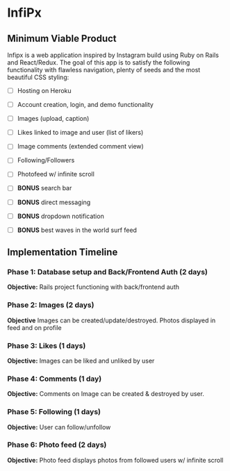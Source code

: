 # InfiPx

## Minimum Viable Product
Infipx is a web application inspired by Instagram build using Ruby on Rails and React/Redux. The goal of this app is to satisfy the following functionality with flawless navigation, plenty of seeds and the most beautiful CSS styling:

-[ ] Hosting on Heroku
-[ ] Account creation, login, and demo functionality
-[ ] Images (upload, caption)
-[ ] Likes linked to image and user (list of likers)
-[ ] Image comments (extended comment view)
-[ ] Following/Followers
-[ ] Photofeed w/ infinite scroll
-[ ] ****BONUS**** search bar
-[ ] ****BONUS**** direct messaging
-[ ] ****BONUS**** dropdown notification
-[ ] ****BONUS**** best waves in the world surf feed


## Implementation Timeline

### Phase 1: Database setup and Back/Frontend Auth (2 days)

**Objective:** Rails project functioning with back/frontend auth

### Phase 2: Images (2 days)

**Objective** Images can be created/update/destroyed. Photos displayed in feed and on profile

### Phase 3: Likes (1 days)

**Objective:** Images can be liked and unliked by user

### Phase 4: Comments (1 day)

**Objective:** Comments on Image can be created & destroyed by user.

### Phase 5: Following (1 days)

**Objective:** User can follow/unfollow

### Phase 6: Photo feed (2 days)

**Objective:** Photo feed displays photos from followed users w/ infinite scroll

